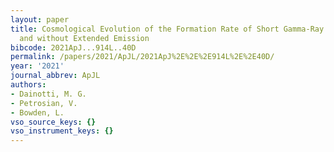 ```yaml
---
layout: paper
title: Cosmological Evolution of the Formation Rate of Short Gamma-Ray Bursts with
  and without Extended Emission
bibcode: 2021ApJ...914L..40D
permalink: /papers/2021/ApJL/2021ApJ%2E%2E%2E914L%2E%2E40D/
year: '2021'
journal_abbrev: ApJL
authors:
- Dainotti, M. G.
- Petrosian, V.
- Bowden, L.
vso_source_keys: {}
vso_instrument_keys: {}
---
```

